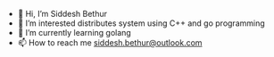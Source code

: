 - 👋 Hi, I’m Siddesh Bethur
- 👀 I’m interested distributes system using C++ and go programming
- 🌱 I’m currently learning golang 
- 📫 How to reach me siddesh.bethur@outlook.com

<!---
chhotabheem/chhotabheem is a ✨ special ✨ repository because its `README.md` (this file) appears on your GitHub profile.
You can click the Preview link to take a look at your changes.
--->
